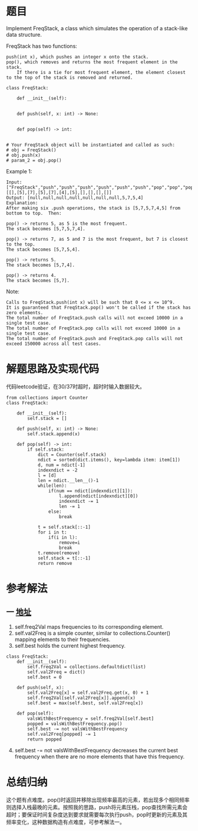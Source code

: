 # 题目
Implement FreqStack, a class which simulates the operation of a stack-like data structure.

FreqStack has two functions:

    push(int x), which pushes an integer x onto the stack.
    pop(), which removes and returns the most frequent element in the stack.
        If there is a tie for most frequent element, the element closest to the top of the stack is removed and returned.
```
class FreqStack:

    def __init__(self):
        

    def push(self, x: int) -> None:
        

    def pop(self) -> int:
       

# Your FreqStack object will be instantiated and called as such:
# obj = FreqStack()
# obj.push(x)
# param_2 = obj.pop()
```

Example 1:
```
Input: 
["FreqStack","push","push","push","push","push","push","pop","pop","pop","pop"],
[[],[5],[7],[5],[7],[4],[5],[],[],[],[]]
Output: [null,null,null,null,null,null,null,5,7,5,4]
Explanation:
After making six .push operations, the stack is [5,7,5,7,4,5] from bottom to top.  Then:

pop() -> returns 5, as 5 is the most frequent.
The stack becomes [5,7,5,7,4].

pop() -> returns 7, as 5 and 7 is the most frequent, but 7 is closest to the top.
The stack becomes [5,7,5,4].

pop() -> returns 5.
The stack becomes [5,7,4].

pop() -> returns 4.
The stack becomes [5,7].
```

Note:

    Calls to FreqStack.push(int x) will be such that 0 <= x <= 10^9.
    It is guaranteed that FreqStack.pop() won't be called if the stack has zero elements.
    The total number of FreqStack.push calls will not exceed 10000 in a single test case.
    The total number of FreqStack.pop calls will not exceed 10000 in a single test case.
    The total number of FreqStack.push and FreqStack.pop calls will not exceed 150000 across all test cases.


# 解题思路及实现代码
代码leetcode验证，在30/37时超时，超时时输入数据较大。
```
from collections import Counter
class FreqStack:

    def __init__(self):
        self.stack = []

    def push(self, x: int) -> None:
        self.stack.append(x)

    def pop(self) -> int:
        if self.stack:
            dict = Counter(self.stack)
            ndict = sorted(dict.items(), key=lambda item: item[1])
            d, num = ndict[-1]
            indexndict = -2
            l = [d]
            len = ndict.__len__()-1
            while(len):
                if(num == ndict[indexndict][1]):
                    l.append(ndict[indexndict][0])
                    indexndict -= 1
                    len -= 1
                else:
                    break
            
            t = self.stack[::-1]
            for i in t:
                if(i in l):
                    remove=i
                    break
            t.remove(remove)
            self.stack = t[::-1]
            return remove
```
# 参考解法
## 一 <a href="https://leetcode.com/problems/maximum-frequency-stack/discuss/220134/Python-O(1)-time-360ms-beats-100">地址</a>
1. self.freq2Val maps frequencies to its corresponding element.
2. self.val2Freq is a simple counter, similar to collections.Counter() mapping elements to their frequencies.
3. self.best holds the current highest frequency.
``` 
class FreqStack:
    def __init__(self):
        self.freq2Val = collections.defaultdict(list)
        self.val2Freq = dict()
        self.best = 0

    def push(self, x):
        self.val2Freq[x] = self.val2Freq.get(x, 0) + 1
        self.freq2Val[self.val2Freq[x]].append(x)
        self.best = max(self.best, self.val2Freq[x])

    def pop(self):
        valsWithBestFrequency = self.freq2Val[self.best]
        popped = valsWithBestFrequency.pop()
        self.best -= not valsWithBestFrequency
        self.val2Freq[popped] -= 1
        return popped
``` 
4. self.best -= not valsWithBestFrequency decreases the current best frequency when there are no more elements that have this frequency.
# 总结归纳
这个题有点难度。pop()时返回并移除出现频率最高的元素，若出现多个相同频率则选择入栈最晚的元素。按照我的思路，push将元素压栈，pop查找所需元素会超时；要保证时间复杂度达到要求就需要每次执行push，pop时更新的元素及其频率变化，这种数据构造有点难度，可参考解法一。